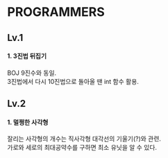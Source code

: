 PROGRAMMERS
===========

## Lv.1
#### 1. 3진법 뒤집기
BOJ 9진수와 동일.     
3진법에서 다시 10진법으로 돌아올 땐 int 함수 활용.

## Lv.2
#### 1. 멀쩡한 사각형
잘리는 사각형의 개수는 직사각형 대각선의 기울기(?)와 관련.     
가로와 세로의 최대공약수를 구하면 최소 유닛을 알 수 있다.   
